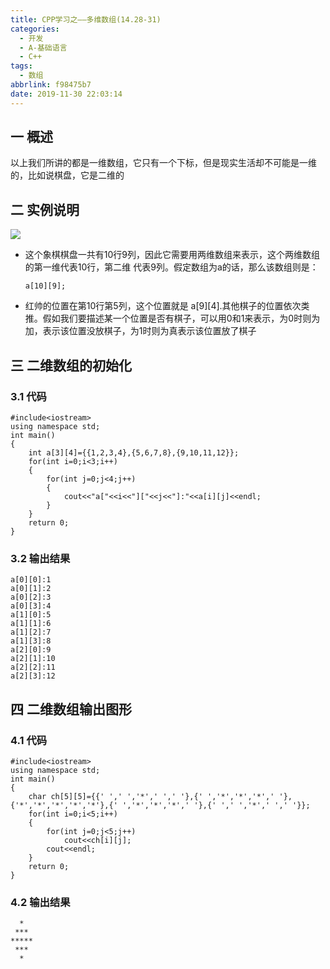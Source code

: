 ```yaml
---
title: CPP学习之——多维数组(14.28-31)
categories:
  - 开发
  - A-基础语言
  - C++
tags:
  - 数组
abbrlink: f98475b7
date: 2019-11-30 22:03:14
---
```

## 一 概述

以上我们所讲的都是一维数组，它只有一个下标，但是现实生活却不可能是一维的，比如说棋盘，它是二维的    

<!--more-->

## 二 实例说明

![][1]

* 这个象棋棋盘一共有10行9列，因此它需要用两维数组来表示，这个两维数组的第一维代表10行，第二维 代表9列。假定数组为a的话，那么该数组则是：  

  ```
  a[10][9];
  ```
* 红帅的位置在第10行第5列，这个位置就是 a\[9\]\[4\].其他棋子的位置依次类推。假如我们要描述某一个位置是否有棋子，可以用0和1来表示，为0时则为加，表示该位置没放棋子，为1时则为真表示该位置放了棋子

## 三 二维数组的初始化

### 3.1 代码

```
#include<iostream>
using namespace std;
int main()
{
	int a[3][4]={{1,2,3,4},{5,6,7,8},{9,10,11,12}};
	for(int i=0;i<3;i++)
	{
		for(int j=0;j<4;j++)
		{
			cout<<"a["<<i<<"]["<<j<<"]:"<<a[i][j]<<endl;
		}
	}
	return 0;
}
```

### 3.2 输出结果

```
a[0][0]:1
a[0][1]:2
a[0][2]:3
a[0][3]:4
a[1][0]:5
a[1][1]:6
a[1][2]:7
a[1][3]:8
a[2][0]:9
a[2][1]:10
a[2][2]:11
a[2][3]:12
```

## 四 二维数组输出图形

### 4.1 代码

```
#include<iostream>
using namespace std;
int main()
{
	char ch[5][5]={{' ',' ','*',' ',' '},{' ','*','*','*',' '},{'*','*','*','*','*'},{' ','*','*','*',' '},{' ',' ','*',' ',' '}};
	for(int i=0;i<5;i++)
	{
		for(int j=0;j<5;j++)
			cout<<ch[i][j];
		cout<<endl;
	}
	return 0;
}
```

### 4.2 输出结果

```
  *  
 *** 
*****
 *** 
  *  
```



[1]:https://cdn.jsdelivr.net/gh/PGzxc/CDN/blog-image/cpp-capter-14-qipan.jpg